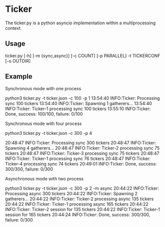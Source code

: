 # Ticker

The ticker.py is a python asyncio implementation within a multiprocessing context.

## Usage

ticker.py [-h] [-m {sync,async}] [-c COUNT] [-p PARALLEL] -t TICKERCONF [-o OUTDIR] 

## Example

Synchronous mode with one process

python3 ticker.py -t ticker.json -c 100 -p 1
13:54:40 INFO:Ticker: Processing sync 100 tickers
13:54:40 INFO:Ticker: Spawning 1 gatherers...
13:54:40 INFO:Ticker: Ticker-1 processing sync 100 tickers
13:55:10 INFO:Ticker: Done, success: 100/100, failure: 0/100

Synchronous mode with four process

python3 ticker.py -t ticker.json -c 300 -p 4

20:48:47 INFO:Ticker: Processing sync 300 tickers
20:48:47 INFO:Ticker: Spawning 4 gatherers...
20:48:47 INFO:Ticker: Ticker-2 processing sync 75 tickers
20:48:47 INFO:Ticker: Ticker-3 processing sync 75 tickers
20:48:47 INFO:Ticker: Ticker-1 processing sync 76 tickers
20:48:47 INFO:Ticker: Ticker-4 processing sync 74 tickers
20:49:01 INFO:Ticker: Done, success: 300/300, failure: 0/300

Asynchronous mode with two process

python3 ticker.py -t ticker.json -c 300 -p 2 -m async
20:44:22 INFO:Ticker: Processing async 300 tickers
20:44:22 INFO:Ticker: Spawning 2 gatherers...
20:44:22 INFO:Ticker: Ticker-2 processing async 135 tickers
20:44:22 INFO:Ticker: Ticker-1 processing async 165 tickers
20:44:22 INFO:Ticker: Ticker-2 session for 135 tickers
20:44:22 INFO:Ticker: Ticker-1 session for 165 tickers
20:44:24 INFO:Ticker: Done, success: 300/300, failure: 0/300
